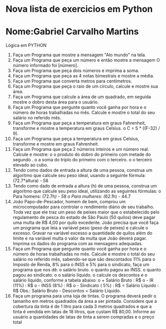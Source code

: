 # Nova lista de exercicios em Python 

# Nome:Gabriel Carvalho Martins

Lógica em PYTHON
1.	Faça um Programa que mostre a mensagem "Alo mundo" na tela.
2.	Faça um Programa que peça um número e então mostre a mensagem O número informado foi [número].
3.	Faça um Programa que peça dois números e imprima a soma.
4.	Faça um Programa que peça as 4 notas bimestrais e mostre a média.
5.	Faça um Programa que converta metros para centímetros.
6.	Faça um Programa que peça o raio de um círculo, calcule e mostre sua área.
7.	Faça um Programa que calcule a área de um quadrado, em seguida mostre o dobro desta área para o usuário.
8.	Faça um Programa que pergunte quanto você ganha por hora e o número de horas trabalhadas no mês. Calcule e mostre o total do seu salário no referido mês.
9.	Faça um Programa que peça a temperatura em graus Fahrenheit, transforme e mostre a temperatura em graus Celsius.
o	C = 5 * ((F-32) / 9).
10.	Faça um Programa que peça a temperatura em graus Celsius, transforme e mostre em graus Fahrenheit.
11.	Faça um Programa que peça 2 números inteiros e um número real. Calcule e mostre:
o	o produto do dobro do primeiro com metade do segundo .
o	a soma do triplo do primeiro com o terceiro.
o	o terceiro elevado ao cubo.
12.	Tendo como dados de entrada a altura de uma pessoa, construa um algoritmo que calcule seu peso ideal, usando a seguinte fórmula: (72.7*altura) - 58
13.	Tendo como dado de entrada a altura (h) de uma pessoa, construa um algoritmo que calcule seu peso ideal, utilizando as seguintes fórmulas:
o	Para homens: (72.7*h) - 58
o	Para mulheres: (62.1*h) - 44.7
14.	João Papo-de-Pescador, homem de bem, comprou um microcomputador para controlar o rendimento diário de seu trabalho. Toda vez que ele traz um peso de peixes maior que o estabelecido pelo regulamento de pesca do estado de São Paulo (50 quilos) deve pagar uma multa de R$ 4,00 por quilo excedente. João precisa que você faça um programa que leia a variável peso (peso de peixes) e calcule o excesso. Gravar na variável excesso a quantidade de quilos além do limite e na variável multa o valor da multa que João deverá pagar. Imprima os dados do programa com as mensagens adequadas.
15.	Faça um Programa que pergunte quanto você ganha por hora e o número de horas trabalhadas no mês. Calcule e mostre o total do seu salário no referido mês, sabendo-se que são descontados 11% para o Imposto de Renda, 8% para o INSS e 5% para o sindicato, faça um programa que nos dê:
o	salário bruto.
o	quanto pagou ao INSS.
o	quanto pagou ao sindicato.
o	o salário líquido.
o	calcule os descontos e o salário líquido, conforme a tabela abaixo:
o	+ Salário Bruto : R$
o	- IR (11%) : R$
o	- INSS (8%) : R$
o	- Sindicato ( 5%) : R$
= Salário Liquido : R$
Obs.: Salário Bruto - Descontos = Salário Líquido.
16.	Faça um programa para uma loja de tintas. O programa deverá pedir o tamanho em metros quadrados da área a ser pintada. Considere que a cobertura da tinta é de 1 litro para cada 3 metros quadrados e que a tinta é vendida em latas de 18 litros, que custam R$ 80,00. Informe ao usuário a quantidades de latas de tinta a serem compradas e o preço total
